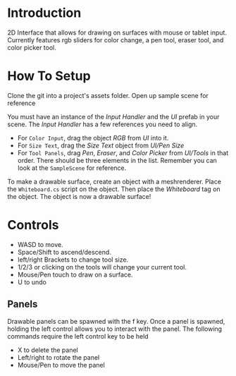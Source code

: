 # Introduction
2D Interface that allows for drawing on surfaces with mouse or tablet input. Currently features
rgb sliders for color change, a pen tool, eraser tool, and color picker tool.

# How To Setup
Clone the git into a project's assets folder. Open up sample scene for reference

You must have an instance of the *Input Handler* and the *UI* prefab in your scene.
The *Input Handler* has a few references you need to align.
- For `Color Input`, drag the object *RGB* from *UI* into it.
- For `Size Text`, drag the *Size Text* object from *UI/Pen Size*
- For `Tool Panels`, drag *Pen*, *Eraser*, and *Color Picker* from *UI/Tools* in that order.
There should be three elements in the list. Remember you can look at the `SampleScene` for reference.

To make a drawable surface, create an object with a meshrenderer. Place the `Whiteboard.cs` script 
on the object. Then place the *Whiteboard* tag on the object. The object is now a drawable surface!

# Controls
- WASD to move.
- Space/Shift to ascend/descend.
- left/right Brackets to change tool size.
- 1/2/3 or clicking on the tools will change your current tool.
- Mouse/Pen touch to draw on a surface.
- U to undo

## Panels
Drawable panels can be spawned with the f key. Once a panel is spawned, holding the left control allows you to interact with the panel. The following commands require the left control key to be held

- X to delete the panel
- Left/right to rotate the panel
- Mouse/Pen to move the panel

